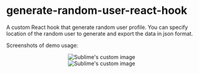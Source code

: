 # generate-random-user-react-hook
 A custom React hook that generate random user profile. You can specify location of the random user to generate and export the data in json format.

Screenshots of demo usage:
<div align="center">
  <img src="https://user-images.githubusercontent.com/56213581/169939364-f8b48fcc-529a-4b21-8c7b-8b79ee742649.jpg" alt="Sublime's custom image"/>
</div>
<div align="center">
  <img src="https://user-images.githubusercontent.com/56213581/169939374-78dfd625-38a8-4c3b-bb80-4f7e8da635c1.jpg" alt="Sublime's custom image"/>
</div>
<!-- ![10001653360865_ pic](https://user-images.githubusercontent.com/56213581/169939364-f8b48fcc-529a-4b21-8c7b-8b79ee742649.jpg)
![9991653360865_ pic](https://user-images.githubusercontent.com/56213581/169939374-78dfd625-38a8-4c3b-bb80-4f7e8da635c1.jpg) -->



